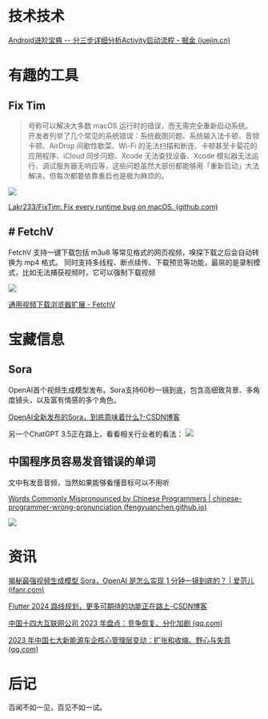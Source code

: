# 技术技术

[Android进阶宝典 -- 分三步详细分析Activity启动流程 - 掘金 (juejin.cn)](https://juejin.cn/post/7235484890018644026)

# 有趣的工具

## Fix Tim

> 号称可以解决大多数 macOS 运行时的错误，而无需完全重新启动系统。
> 开发者列举了几个常见的系统错误：系统截图问题、系统输入法卡顿、音频卡顿、AirDrop 间歇性歇菜、Wi-Fi 的无法扫描和断连、卡顿甚至卡菊花的应用程序、iCloud 同步问题、Xcode 无法查找设备、Xcode 模拟器无法运行、调试服务器无响应等，这些问题虽然大部份都能够用「重新启动」大法解决，但每次都要依靠重启也是极为麻烦的。

![](https://github.com/Lakr233/FixTim/raw/main/Resources/SCR-20240206.gif)

[Lakr233/FixTim: Fix every runtime bug on macOS. (github.com)](https://github.com/Lakr233/FixTim)

## # FetchV
FetchV 支持一键下载包括 m3u8 等常见格式的网页视频，嗅探下载之后会自动转换为 mp4 格式。
同时支持多线程、断点续传、下载预览等功能，最屌的是录制模式，比如无法捕获视频时，它可以强制下载视频

![](https://i.imgur.com/FuJ7YMb.png)

[通用视频下载浏览器扩展 - FetchV](https://fetchv.net/zh-cn)
# 宝藏信息

## Sora
OpenAI首个视频生成模型发布。Sora支持60秒一镜到底，包含高细致背景、多角度镜头，以及富有情感的多个角色。

[OpenAI全新发布的Sora，到底意味着什么?-CSDN博客](https://blog.csdn.net/weixin_42794881/article/details/136145991)

另一个ChatGPT 3.5正在路上，看看相关行业者的看法：
![](https://i.imgur.com/7FT6AJT.jpg)


## 中国程序员容易发音错误的单词

文中有发音音频，当然如果能够看懂音标可以不用听

[Words Commonly Mispronounced by Chinese Programmers | chinese-programmer-wrong-pronunciation (fengyuanchen.github.io)](https://fengyuanchen.github.io/chinese-programmer-wrong-pronunciation/)

![](https://i.imgur.com/pP8RLaZ.png)


# 资讯

[揭秘最强视频生成模型 Sora，OpenAI 是怎么实现 1 分钟一镜到底的？ | 爱范儿 (ifanr.com)](https://www.ifanr.com/1575461)

[Flutter 2024 路线规划，更多可期待的功能正在路上-CSDN博客](https://blog.csdn.net/ZuoYueLiang/article/details/136129332)

[中国十四大互联网公司 2023 年盘点：竞争恢复、分化加剧 (qq.com)](https://mp.weixin.qq.com/s/1dGZC0s4-7Hql_yEP81TUQ)

[2023 年中国七大新能源车企核心管理层变动：扩张和收缩、野心与失意 (qq.com)](https://mp.weixin.qq.com/s/HKTllKum8Oa0WQNq638VHA)

# 后记
百闻不如一见，百见不如一试。